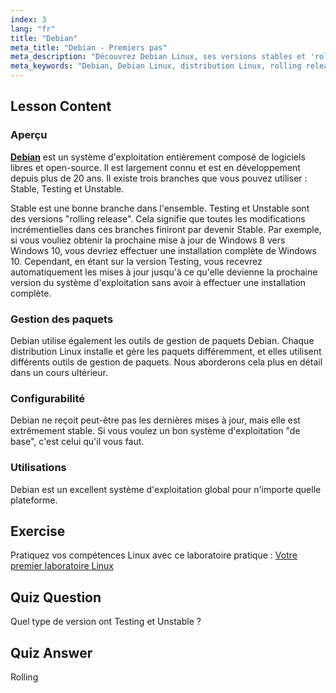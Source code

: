```yaml
---
index: 3
lang: "fr"
title: "Debian"
meta_title: "Debian - Premiers pas"
meta_description: "Découvrez Debian Linux, ses versions stables et 'rolling release', et la gestion des paquets. Découvrez pourquoi Debian est un excellent OS de base pour les débutants et les utilisateurs intermédiaires."
meta_keywords: "Debian, Debian Linux, distribution Linux, rolling release, gestion des paquets, tutoriel Linux, Linux pour débutants, guide Linux"
---
```


## Lesson Content

### Aperçu

[**Debian**](https://www.debian.org) est un système d'exploitation entièrement composé de logiciels libres et open-source. Il est largement connu et est en développement depuis plus de 20 ans. Il existe trois branches que vous pouvez utiliser : Stable, Testing et Unstable.

Stable est une bonne branche dans l'ensemble. Testing et Unstable sont des versions "rolling release". Cela signifie que toutes les modifications incrémentielles dans ces branches finiront par devenir Stable. Par exemple, si vous vouliez obtenir la prochaine mise à jour de Windows 8 vers Windows 10, vous devriez effectuer une installation complète de Windows 10. Cependant, en étant sur la version Testing, vous recevrez automatiquement les mises à jour jusqu'à ce qu'elle devienne la prochaine version du système d'exploitation sans avoir à effectuer une installation complète.

### Gestion des paquets

Debian utilise également les outils de gestion de paquets Debian. Chaque distribution Linux installe et gère les paquets différemment, et elles utilisent différents outils de gestion de paquets. Nous aborderons cela plus en détail dans un cours ultérieur.

### Configurabilité

Debian ne reçoit peut-être pas les dernières mises à jour, mais elle est extrêmement stable. Si vous voulez un bon système d'exploitation "de base", c'est celui qu'il vous faut.

### Utilisations

Debian est un excellent système d'exploitation global pour n'importe quelle plateforme.

## Exercise

Pratiquez vos compétences Linux avec ce laboratoire pratique : [Votre premier laboratoire Linux](https://labex.io/labs/linux-your-first-linux-lab-270253)

## Quiz Question

Quel type de version ont Testing et Unstable ?

## Quiz Answer

Rolling
